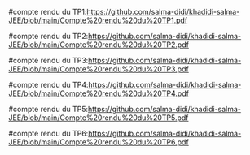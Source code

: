 #compte rendu du TP1:https://github.com/salma-didi/khadidi-salma-JEE/blob/main/Compte%20rendu%20du%20TP1.pdf

#compte rendu du TP2:https://github.com/salma-didi/khadidi-salma-JEE/blob/main/Compte%20rendu%20du%20TP2.pdf

#compte rendu du TP3:https://github.com/salma-didi/khadidi-salma-JEE/blob/main/Compte%20rendu%20du%20TP3.pdf

#compte rendu du TP4:https://github.com/salma-didi/khadidi-salma-JEE/blob/main/Compte%20rendu%20du%20TP4.pdf

#compte rendu du TP5:https://github.com/salma-didi/khadidi-salma-JEE/blob/main/Compte%20rendu%20du%20TP5.pdf

#compte rendu du TP6:https://github.com/salma-didi/khadidi-salma-JEE/blob/main/Compte%20rendu%20du%20TP6.pdf
